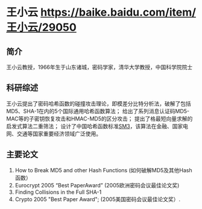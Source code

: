 # 王小云 <https://baike.baidu.com/item/王小云/29050>
## 简介

王小云教授，1966年生于山东诸城，密码学家，清华大学教授，中国科学院院士

## 科研综述

王小云提出了密码哈希函数的碰撞攻击理论，即模差分比特分析法，破解了包括MD5、SHA-1在内的5个国际通用哈希函数算法；
给出了系列消息认证码MD5-MAC等的子密钥恢复攻击和HMAC-MD5的区分攻击；
提出了格最短向量求解的启发式算法二重筛法；
设计了中国哈希函数标准[SM3](../核心技术/加密技术/加密算法概述.md)，该算法在金融、国家电网、交通等国家重要经济领域广泛使用。

## 主要论文
1. How to Break MD5 and other Hash Functions (如何破解MD5及其他Hash函数）
2. Eurocrypt 2005 “Best PaperAward” (2005欧洲密码会议最佳论文奖)
3. Finding Collisions in the Full SHA-1
4. Crypto 2005 "Best Paper Award"; (2005美国密码会议最佳论文奖）.
